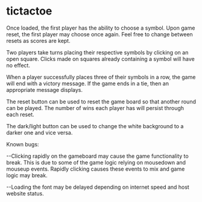 # tictactoe

Once loaded, the first player has the ability to choose a symbol. Upon game reset, the first player may choose once again. Feel free to change between resets as scores are kept.

Two players take turns placing their respective symbols by clicking on an open square. Clicks made on squares already containing a symbol will have no effect. 

When a player successfully places three of their symbols in a row, the game will end with a victory message. If the game ends in a tie, then an appropriate message displays. 

The reset button can be used to reset the game board so that another round can be played. The number of wins each player has will persist through each reset. 

The dark/light button can be used to change the white background to a darker one and vice versa. 

Known bugs:

--Clicking rapidly on the gameboard may cause the game functionality to break. This is due to some of the game logic relying on mousedown and mouseup events. Rapidly clicking causes these events to mix and game logic may break.

--Loading the font may be delayed depending on internet speed and host website status.